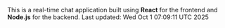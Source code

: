 This is a real-time chat application built using **React** for the frontend and **Node.js** for the backend.
Last updated: Wed Oct  1 07:09:11 UTC 2025
